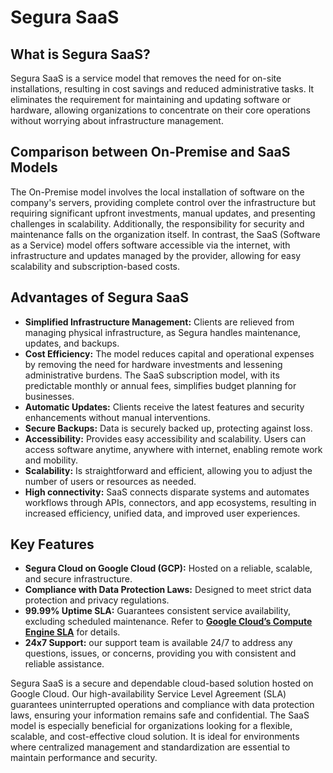 # Segura SaaS

## **What is Segura SaaS?**

Segura SaaS is a service model that removes the need for on-site installations, resulting in cost savings and reduced administrative tasks. It eliminates the requirement for maintaining and updating software or hardware, allowing organizations to concentrate on their core operations without worrying about infrastructure management.

## **Comparison between On-Premise and SaaS Models**

The On-Premise model involves the local installation of software on the company's servers, providing complete control over the infrastructure but requiring significant upfront investments, manual updates, and presenting challenges in scalability. Additionally, the responsibility for security and maintenance falls on the organization itself. In contrast, the SaaS (Software as a Service) model offers software accessible via the internet, with infrastructure and updates managed by the provider, allowing for easy scalability and subscription-based costs.

## **Advantages of Segura SaaS**

* **Simplified Infrastructure Management:** Clients are relieved from managing physical infrastructure, as Segura handles maintenance, updates, and backups.  
* **Cost Efficiency:** The model reduces capital and operational expenses by removing the need for hardware investments and lessening administrative burdens. The SaaS subscription model, with its predictable monthly or annual fees, simplifies budget planning for businesses.
* **Automatic Updates:** Clients receive the latest features and security enhancements without manual interventions.  
* **Secure Backups:** Data is securely backed up, protecting against loss.  
* **Accessibility:** Provides easy accessibility and scalability. Users can access software anytime, anywhere with internet, enabling remote work and mobility.  
* **Scalability:** Is straightforward and efficient, allowing you to adjust the number of users or resources as needed.  
* **High connectivity:** SaaS connects disparate systems and automates workflows through APIs, connectors, and app ecosystems, resulting in increased efficiency, unified data, and improved user experiences.

## **Key Features**

* **Segura Cloud on Google Cloud (GCP):** Hosted on a reliable, scalable, and secure infrastructure.  
* **Compliance with Data Protection Laws:** Designed to meet strict data protection and privacy regulations.  
* **99.99% Uptime SLA:** Guarantees consistent service availability, excluding scheduled maintenance. Refer to [**Google Cloud’s Compute Engine SLA**](https://cloud.google.com/compute/sla?hl=en) for details.  
* **24x7 Support:** our support team is available 24/7 to address any questions, issues, or concerns, providing you with consistent and reliable assistance.

Segura SaaS is a secure and dependable cloud-based solution hosted on Google Cloud. Our high-availability Service Level Agreement (SLA) guarantees uninterrupted operations and compliance with data protection laws, ensuring your information remains safe and confidential. The SaaS model is especially beneficial for organizations looking for a flexible, scalable, and cost-effective cloud solution. It is ideal for environments where centralized management and standardization are essential to maintain performance and security.